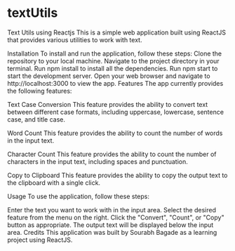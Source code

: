 # textUtils
Text Utils using Reactjs
This is a simple web application built using ReactJS that provides various utilities to work with text.

Installation
To install and run the application, follow these steps:
Clone the repository to your local machine.
Navigate to the project directory in your terminal.
Run npm install to install all the dependencies.
Run npm start to start the development server.
Open your web browser and navigate to http://localhost:3000 to view the app.
Features
The app currently provides the following features:

Text Case Conversion
This feature provides the ability to convert text between different case formats, including uppercase, lowercase, sentence case, and title case.

Word Count
This feature provides the ability to count the number of words in the input text.

Character Count
This feature provides the ability to count the number of characters in the input text, including spaces and punctuation.

Copy to Clipboard
This feature provides the ability to copy the output text to the clipboard with a single click.

Usage
To use the application, follow these steps:

Enter the text you want to work with in the input area.
Select the desired feature from the menu on the right.
Click the "Convert", "Count", or "Copy" button as appropriate.
The output text will be displayed below the input area.
Credits
This application was built by Sourabh Bagade as a learning project using ReactJS.
